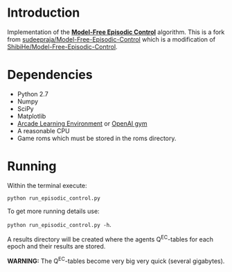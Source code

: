# Introduction
Implementation of the
**[Model-Free Episodic Control](http://arxiv.org/abs/1606.04460)**
algorithm. This is a fork from
[sudeepraja/Model-Free-Episodic-Control](https://github.com/sudeepraja/Model-Free-Episodic-Control)
which is a modification of
[ShibiHe/Model-Free-Episodic-Control](https://github.com/ShibiHe/Model-Free-Episodic-Control).

# Dependencies
* Python 2.7
* Numpy
* SciPy
* Matplotlib
* [Arcade Learning Environment](https://github.com/mgbellemare/Arcade-Learning-Environment)
or [OpenAI gym](https://github.com/openai/gym)
* A reasonable CPU
* Game roms which must be stored in the roms directory.

# Running
Within the terminal execute:

`python run_episodic_control.py`

To get more running details use:

`python run_episodic_control.py -h`.

A results directory will be created where the agents Q<sup>EC</sup>-tables for
each epoch and their results are stored.

**WARNING:** The Q<sup>EC</sup>-tables
become very big very quick (several gigabytes).
